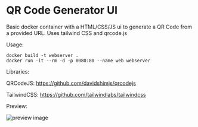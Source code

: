 # QR Code Generator UI
Basic docker container with a HTML/CSS/JS ui to generate a QR Code from a provided URL.
Uses tailwind CSS and qrcode.js

Usage:
```
docker build -t webserver .
docker run -it --rm -d -p 8080:80 --name web webserver
```

Libraries:

QRCodeJS: https://github.com/davidshimjs/qrcodejs

TailwindCSS: https://github.com/tailwindlabs/tailwindcss

Preview:

![preview image](https://i.imgur.com/pN5nlbW.png)
